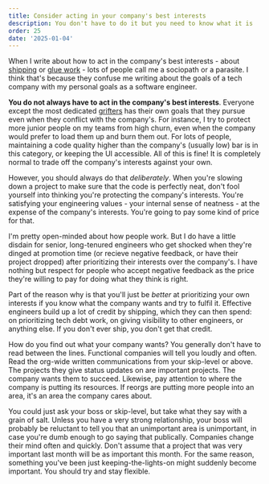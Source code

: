 ```yaml
---
title: Consider acting in your company's best interests
description: You don't have to do it but you need to know what it is
order: 25
date: '2025-01-04'
---
```


When I write about how to act in the company's best interests - about [shipping](/how-to-ship) or [glue work](/glue-work-considered-harmful) - lots of people call me a sociopath or a parasite. I think that's because they confuse me writing about the goals of a tech company with my personal goals as a software engineer.

**You do not always have to act in the company's best interests**. Everyone except the most dedicated [grifters](/programmer-archetypes) has their own goals that they pursue even when they conflict with the company's. For instance, I try to protect more junior people on my teams from high churn, even when the company would prefer to load them up and burn them out. For lots of people, maintaining a code quality higher than the company's (usually low) bar is in this category, or keeping the UI accessible. All of this is fine! It is completely normal to trade off the company's interests against your own.

However, you should always do that _deliberately_. When you're slowing down a project to make sure that the code is perfectly neat, don't fool yourself into thinking you're protecting the company's interests. You're satisfying your engineering values - your internal sense of neatness - at the expense of the company's interests. You're going to pay some kind of price for that.

I'm pretty open-minded about how people work. But I do have a little disdain for senior, long-tenured engineers who get shocked when they're dinged at promotion time (or recieve negative feedback, or have their project dropped) after prioritizing their interests over the company's. I have nothing but respect for people who accept negative feedback as the price they're willing to pay for doing what they think is right.

Part of the reason why is that you'll just be _better_ at prioritizing your own interests if you know what the company wants and try to fulfil it. Effective engineers build up a lot of credit by shipping, which they can then spend: on prioritizing tech debt work, on giving visibility to other engineers, or anything else. If you don't ever ship, you don't get that credit.

How do you find out what your company wants? You generally don't have to read between the lines. Functional companies will tell you loudly and often. Read the org-wide written communications from your skip-level or above. The projects they give status updates on are important projects. The company wants them to succeed. Likewise, pay attention to where the company is putting its resources. If reorgs are putting more people into an area, it's an area the company cares about.

You could just ask your boss or skip-level, but take what they say with a grain of salt. Unless you have a very strong relationship, your boss will probably be reluctant to tell you that an unimportant area is unimportant, in case you're dumb enough to go saying that publically. Companies change their mind often and quickly. Don't assume that a project that was very important last month will be as important this month. For the same reason, something you've been just keeping-the-lights-on might suddenly become important. You should try and stay flexible.